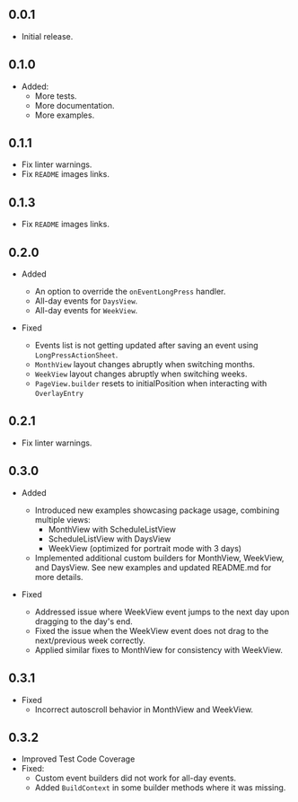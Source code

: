 ## 0.0.1

* Initial release.

## 0.1.0

- Added:
    * More tests.
    * More documentation.
    * More examples.

## 0.1.1

* Fix linter warnings.
* Fix `README` images links.

## 0.1.3


* Fix `README` images links.

## 0.2.0

- Added 
    * An option to override the `onEventLongPress` handler.
    * All-day events for `DaysView`.
    * All-day events for `WeekView`.

- Fixed
    * Events list is not getting updated after saving an event using `LongPressActionSheet`.
    * `MonthView` layout changes abruptly when switching months.
    * `WeekView` layout changes abruptly when switching weeks.
    * `PageView.builder` resets to initialPosition when interacting with `OverlayEntry`

## 0.2.1

* Fix linter warnings.

## 0.3.0

- Added

  * Introduced new examples showcasing package usage, combining multiple views:
    * MonthView with ScheduleListView
    * ScheduleListView with DaysView
    * WeekView (optimized for portrait mode with 3 days)
  * Implemented additional custom builders for MonthView, WeekView, and DaysView. See new examples and updated README.md for more details.

- Fixed

  * Addressed issue where WeekView event jumps to the next day upon dragging to the day's end.
  * Fixed the issue when the WeekView event does not drag to the next/previous week correctly.
  * Applied similar fixes to MonthView for consistency with WeekView.

## 0.3.1

- Fixed 
  * Incorrect autoscroll behavior in MonthView and WeekView.

## 0.3.2

- Improved Test Code Coverage
- Fixed:
  * Custom event builders did not work for all-day events.
  * Added `BuildContext` in some builder methods where it was missing.